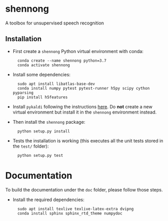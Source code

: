 # shennong

A toolbox for unsupervised speech recognition


## Installation

* First create a `shennong` Python virtual environment with conda:

        conda create --name shennong python=3.7
        conda activate shennong

* Install some dependencies:

        sudo apt install libatlas-base-dev
        conda install numpy pytest pytest-runner h5py scipy cython pyparsing
        pip install h5features

* Install `pykaldi` following the instructions
  [here](https://github.com/pykaldi/pykaldi#installation). Do **not**
  create a new virtual environment but install it in the `shennong`
  environment instead.

* Then install the `shennong` package:

        python setup.py install

* Tests the installation is working (this executes all the unit tests
  stored in the `test/` folder):

        python setup.py test

# Documentation

To build the documentation under the `doc` folder, please follow those steps.

* Install the required dependencies:

        sudo apt install texlive texlive-latex-extra dvipng
        conda install sphinx sphinx_rtd_theme numpydoc
